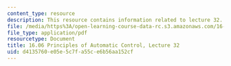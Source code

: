 ```yaml
---
content_type: resource
description: This resource contains information related to lecture 32.
file: /media/https%3A/open-learning-course-data-rc.s3.amazonaws.com/16-06-principles-of-automatic-control-fall-2012/d4135760e05e5c7fa55ce6b56aa152cf_MIT16_06F12_Lecture_32.pdf
file_type: application/pdf
resourcetype: Document
title: 16.06 Principles of Automatic Control, Lecture 32
uid: d4135760-e05e-5c7f-a55c-e6b56aa152cf
---
```

